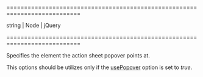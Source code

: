 <!--**
/*-------------------------------------------
    Auto-generated file. Do not modify.
-------------------------------------------

**-->
===========================================================================
<!--type-->string | Node | jQuery<!--/type-->
===========================================================================

<!--shortDescription-->
Specifies the element the action sheet popover points at.
<!--/shortDescription-->

<!--fullDescription-->
This options should be utilizes only if the [usePopover](/Documentation/ApiReference/UI_Widgets/dxActionSheet/Configuration/#usePopover) option is set to *true*.


<!--/fullDescription-->